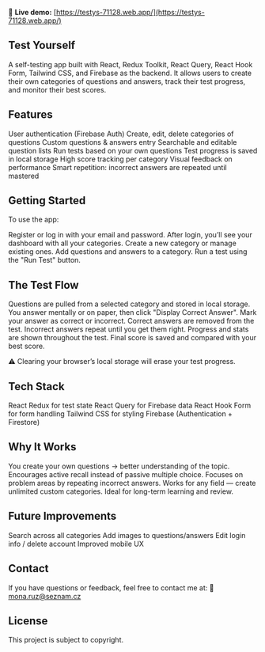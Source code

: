 🔗 **Live demo:** [https://testys-71128.web.app/](https://testys-71128.web.app/)

Test Yourself
-------------
A self-testing app built with React, Redux Toolkit, React Query, React Hook Form, Tailwind CSS, and Firebase as the backend. It allows users to create their own categories of questions and answers, track their test progress, and monitor their best scores.

Features
--------
User authentication (Firebase Auth)
Create, edit, delete categories of questions
Custom questions & answers entry
Searchable and editable question lists
Run tests based on your own questions
Test progress is saved in local storage
High score tracking per category
Visual feedback on performance
Smart repetition: incorrect answers are repeated until mastered

Getting Started
---------------
To use the app:

Register or log in with your email and password.
After login, you’ll see your dashboard with all your categories.
Create a new category or manage existing ones.
Add questions and answers to a category.
Run a test using the "Run Test" button.

The Test Flow
-------------
Questions are pulled from a selected category and stored in local storage.
You answer mentally or on paper, then click "Display Correct Answer".
Mark your answer as correct or incorrect.
Correct answers are removed from the test.
Incorrect answers repeat until you get them right.
Progress and stats are shown throughout the test.
Final score is saved and compared with your best score.

⚠️ Clearing your browser’s local storage will erase your test progress.

Tech Stack
----------
React 
Redux for test state
React Query for Firebase data
React Hook Form for form handling
Tailwind CSS for styling
Firebase (Authentication + Firestore)

Why It Works
------------
You create your own questions → better understanding of the topic.
Encourages active recall instead of passive multiple choice.
Focuses on problem areas by repeating incorrect answers.
Works for any field — create unlimited custom categories.
Ideal for long-term learning and review.

Future Improvements
-------------------
Search across all categories
Add images to questions/answers
Edit login info / delete account
Improved mobile UX

Contact
--------
If you have questions or feedback, feel free to contact me at:
📧 mona.ruz@seznam.cz

License
--------
This project is subject to copyright.




